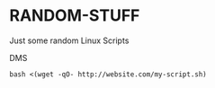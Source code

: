 # RANDOM-STUFF
Just some random Linux Scripts

DMS
```
bash <(wget -qO- http://website.com/my-script.sh)
```
